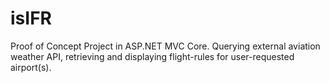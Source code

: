 # isIFR
Proof of Concept Project in ASP.NET MVC Core. Querying external aviation weather API, retrieving and displaying flight-rules for user-requested airport(s).
